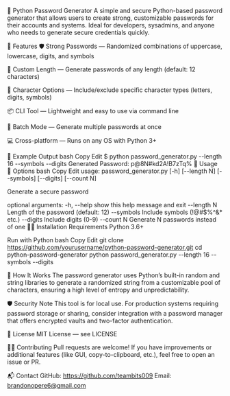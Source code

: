 🔐 Python Password Generator
A simple and secure Python-based password generator that allows users to create strong, customizable passwords for their accounts and systems. Ideal for developers, sysadmins, and anyone who needs to generate secure credentials quickly.

🚀 Features
🛡️ Strong Passwords — Randomized combinations of uppercase, lowercase, digits, and symbols

🧰 Custom Length — Generate passwords of any length (default: 12 characters)

🧪 Character Options — Include/exclude specific character types (letters, digits, symbols)

📦 CLI Tool — Lightweight and easy to use via command line

🔁 Batch Mode — Generate multiple passwords at once

💻 Cross-platform — Runs on any OS with Python 3+

🧪 Example Output
bash
Copy
Edit
$ python password_generator.py --length 16 --symbols --digits
Generated Password: p@8N#kd2A!B7zTq%
🧰 Usage
🔧 Options
bash
Copy
Edit
usage: password_generator.py [-h] [--length N] [--symbols] [--digits] [--count N]

Generate a secure password

optional arguments:
  -h, --help            show this help message and exit
  --length N            Length of the password (default: 12)
  --symbols             Include symbols (!@#$%^&* etc.)
  --digits              Include digits (0-9)
  --count N             Generate N passwords instead of one
🧑‍💻 Installation
Requirements
Python 3.6+

Run with Python
bash
Copy
Edit
git clone https://github.com/yourusername/python-password-generator.git
cd python-password-generator
python password_generator.py --length 16 --symbols --digits

🧠 How It Works
The password generator uses Python’s built-in random and string libraries to generate a randomized string from a customizable pool of characters, ensuring a high level of entropy and unpredictability.

🛡️ Security Note
This tool is for local use. For production systems requiring password storage or sharing, consider integration with a password manager that offers encrypted vaults and two-factor authentication.

📄 License
MIT License — see LICENSE

🙋‍♂️ Contributing
Pull requests are welcome! If you have improvements or additional features (like GUI, copy-to-clipboard, etc.), feel free to open an issue or PR.

📬 Contact
GitHub: https://github.com/teambits009
Email: brandonopere6@gmail.com
